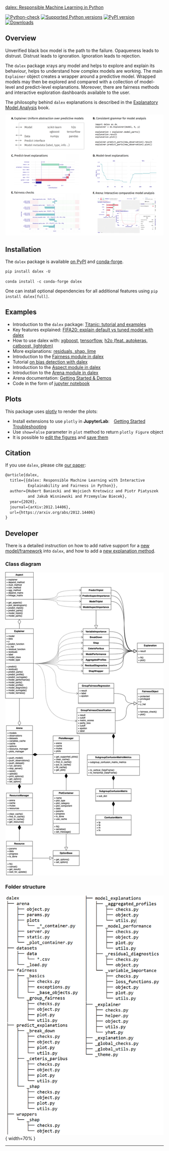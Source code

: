 

[dalex: Responsible Machine Learning in Python](http://dalex.drwhy.ai/python)

[![Python-check](https://github.com/ModelOriented/DALEX/workflows/Python-check/badge.svg)](https://github.com/ModelOriented/DALEX/actions?query=workflow%3APython-check)
[![Supported Python
versions](https://img.shields.io/pypi/pyversions/dalex.svg)](https://pypi.org/project/dalex/)
[![PyPI version](https://badge.fury.io/py/dalex.svg)](https://badge.fury.io/py/dalex)
[![Downloads](https://pepy.tech/badge/dalex)](https://pepy.tech/project/dalex)

## Overview

Unverified black box model is the path to the failure. Opaqueness leads to distrust. Distrust leads to ignoration. Ignoration leads to rejection.

The `dalex` package xrays any model and helps to explore and explain its behaviour, helps to understand how complex models are working.
The main `Explainer` object creates a wrapper around a predictive model. Wrapped models may then be explored and compared with a collection of model-level and predict-level explanations. Moreover, there are fairness methods and interactive exploration dashboards available to the user.

The philosophy behind `dalex` explanations is described in the [Explanatory Model Analysis](https://pbiecek.github.io/ema/) book.

[![](https://raw.githubusercontent.com/ModelOriented/DALEX-docs/master/dalex/dalex-diagram.png)](http://python.drwhy.ai/)

## Installation

The `dalex` package is available [on PyPI](https://pypi.org/project/dalex/) and [conda-forge](https://anaconda.org/conda-forge/dalex).

```console
pip install dalex -U

conda install -c conda-forge dalex
```

One can install optional dependencies for all additional features using `pip install dalex[full]`.

## Examples

* Introduction to the `dalex` package: [Titanic: tutorial and examples](https://dalex.drwhy.ai/python-dalex-titanic.html)
* Key features explained: [FIFA20: explain default vs tuned model with dalex](https://dalex.drwhy.ai/python-dalex-fifa.html)
* How to use dalex with: [xgboost](https://dalex.drwhy.ai/python-dalex-xgboost.html), [tensorflow](https://dalex.drwhy.ai/python-dalex-tensorflow.html), [h2o (feat. autokeras, catboost, lightgbm)](https://dalex.drwhy.ai/python-dalex-h2o.html)
* More explanations: [residuals, shap, lime](https://dalex.drwhy.ai/python-dalex-new.html)
* Introduction to the [Fairness module in dalex](https://dalex.drwhy.ai/python-dalex-fairness.html)
* Tutorial [on bias detection with dalex](https://dalex.drwhy.ai/python-dalex-fairness2.html)
* Introduction to the [Aspect module in dalex](https://dalex.drwhy.ai/python-dalex-aspect.html)
* Introduction to the [Arena module in dalex](https://dalex.drwhy.ai/python-dalex-arena.html)
* Arena documentation: [Getting Started & Demos](https://arena.drwhy.ai/docs/guide/basic-concepts/)
* Code in the form of [jupyter notebook](https://github.com/ModelOriented/DALEX-docs/tree/master/jupyter-notebooks)

## Plots

This package uses [plotly](https://plotly.com/python/) to render the plots:

* Install extensions to use `plotly` in **JupyterLab**:&emsp;[Getting Started](https://plot.ly/python/getting-started/#jupyterlab-support-python-35)&emsp;[Troubleshooting](https://plot.ly/python/troubleshooting/#jupyterlab-problems)
* Use `show=False` parameter in `plot` method to return `plotly Figure` object
* It is possible to [edit the figures](https://plotly.com/python/#fundamentals) and [save them](https://plotly.com/python/static-image-export/)

## Citation

If you use `dalex`, please cite [our paper](https://arxiv.org/abs/2012.14406):

```html
@article{dalex,
  title={{dalex: Responsible Machine Learning with Interactive
          Explainability and Fairness in Python}},
  author={Hubert Baniecki and Wojciech Kretowicz and Piotr Piatyszek
          and Jakub Wisniewski and Przemyslaw Biecek},
  year={2020},
  journal={arXiv:2012.14406},
  url={https://arxiv.org/abs/2012.14406}
}
```

## Developer

There is a detailed instruction on how to add native support for a [new model/framework](https://github.com/ModelOriented/DALEX-docs/blob/master/dalex/adding-new-model.md) into `dalex`, and how to add a [new explanation method](https://github.com/ModelOriented/DALEX-docs/blob/master/dalex/adding-new-explanation.md).

### Class diagram

[![](https://raw.githubusercontent.com/ModelOriented/DALEX-docs/master/dalex/dalex-class.png)](http://python.drwhy.ai/)

### Folder structure

[![](https://raw.githubusercontent.com/ModelOriented/DALEX-docs/master/dalex/dalex-tree.png)](http://python.drwhy.ai/){ width=70% }

-------------------------------------------


